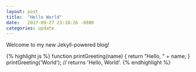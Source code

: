 ```yaml
---
layout: post
title:  "Hello World"
date:   2017-09-27 23:18:26 -0800
categories: update
---
```

Welcome to my new Jekyll-powered blog!

{% highlight js %}
function printGreeting(name) {
    return "Hello, " + name;
}
printGreeting('World');
// returns 'Hello, World'.
{% endhighlight %}